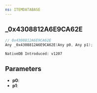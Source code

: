 ```yaml
---
ns: ITEMDATABASE
---
```

## _0x4308812A6E9CA62E

```c
// 0x4308812A6E9CA62E
Any _0x4308812A6E9CA62E(Any p0, Any p1);
```

```
NativeDB Introduced: v1207
```

## Parameters
* **p0**:
* **p1**:
